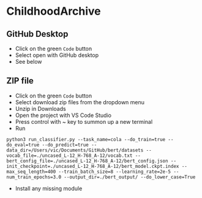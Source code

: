 # ChildhoodArchive

## GitHub Desktop
- Click on the green ```Code``` button
- Select open with GitHub desktop
- See below


## ZIP file
- Click on the green ```Code``` button
- Select download zip files from the dropdown menu
- Unzip in Downloads
- Open the project with VS Code Studio
- Press control with ~ key to summon up a new terminal
- Run

```
python3 run_classifier.py --task_name=cola --do_train=true --do_eval=true --do_predict=true --data_dir=/Users/vic/Documents/GitHub/bert/datasets --vocab_file=./uncased_L-12_H-768_A-12/vocab.txt --bert_config_file=./uncased_L-12_H-768_A-12/bert_config.json --init_checkpoint=./uncased_L-12_H-768_A-12/bert_model.ckpt.index --max_seq_length=400 --train_batch_size=8 --learning_rate=2e-5 --num_train_epochs=3.0 --output_dir=./bert_output/ --do_lower_case=True
```


- Install any missing module
